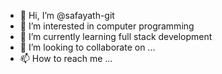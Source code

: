 - 👋 Hi, I’m @safayath-git
- 👀 I’m interested in computer programming
- 🌱 I’m currently learning full stack development
- 💞️ I’m looking to collaborate on ...
- 📫 How to reach me ...

<!---
safayath-git/safayath-git is a ✨ special ✨ repository because its `README.md` (this file) appears on your GitHub profile.
You can click the Preview link to take a look at your changes.
--->

